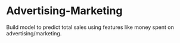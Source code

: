 # Advertising-Marketing
Build model to predict total sales using features like money spent on advertising/marketing.
